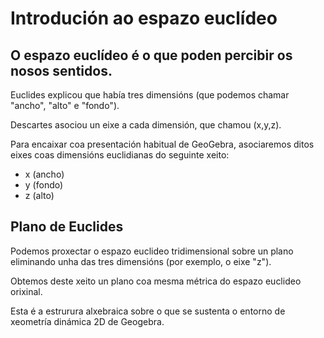 # Introdución ao espazo euclídeo

## O espazo euclídeo é o que poden percibir os nosos sentidos.
Euclides explicou que había tres dimensións (que podemos chamar "ancho", "alto" e "fondo").
<br>

Descartes asociou un eixe  a cada dimensión, que chamou (x,y,z).
<br>

Para encaixar coa presentación habitual de GeoGebra, asociaremos ditos eixes coas dimensións euclidianas do seguinte xeito:
* x (ancho)
* y (fondo)
* z (alto)

## Plano de Euclides
Podemos proxectar o espazo euclideo tridimensional sobre un plano eliminando unha das tres dimensións (por exemplo, o eixe "z").
<br>

Obtemos deste xeito un plano coa mesma métrica do espazo euclideo orixinal.
<br>

Esta é a estrurura alxebraica sobre o que se sustenta o entorno de xeometría dinámica 2D de Geogebra.
